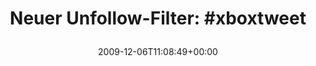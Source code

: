 ---
retweeted: false
source: <a href="http://www.swift-app.com/" rel="nofollow">Swift</a>
entities:
  hashtags:
  - text: xboxtweet
    indices:
    - '23'
    - '33'
  symbols: []
  user_mentions: []
  urls: []
display_text_range:
- '0'
- '33'
favorite_count: '0'
id_str: '6397371970'
truncated: false
retweet_count: '0'
id: '6397371970'
created_at: Sun Dec 06 11:08:49 +0000 2009
favorited: false
full_text: 'Neuer Unfollow-Filter: #xboxtweet'
lang: de
tags:
- xboxtweet
- pesos/twitter
date: '2009-12-06T11:08:49+00:00'
src: https://twitter.com/bascht/status/6397371970
original_url: https://twitter.com/bascht/status/6397371970
type: twitter_tweet
text: 'Neuer Unfollow-Filter: #xboxtweet'
title: 'Neuer Unfollow-Filter: #xboxtweet

  '

---
